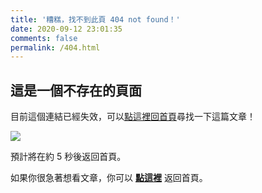 ```yaml
---
title: '糟糕，找不到此頁 404 not found！'
date: 2020-09-12 23:01:35
comments: false
permalink: /404.html
---
```


<!-- markdownlint-disable MD039 MD033 -->

## 這是一個不存在的頁面

目前這個連結已經失效，可以[點這裡回首頁](https://peienwu.com/)尋找一下這篇文章！

![](https://i.imgur.com/FLdzRXc.png)

預計將在約 <span id="timeout">5</span> 秒後返回首頁。

如果你很急著想看文章，你可以 **[點這裡](https://peienwu.com/)** 返回首頁。

<script>
let countTime = 5;

function count() {
  
  document.getElementById('timeout').textContent = countTime;
  countTime -= 1;
  if(countTime === 0){
    location.href = 'http://peienwu.com/';
  }
  setTimeout(() => {
    count();
  }, 1000);
}
count();
</script>
